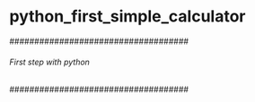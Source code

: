 # python_first_simple_calculator

####################################
###### First step with python ######
####################################
